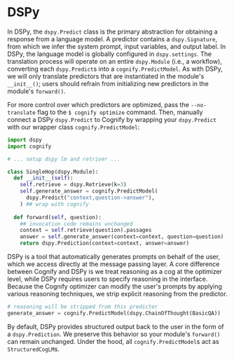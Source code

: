# DSPy

In DSPy, the `dspy.Predict` class is the primary abstraction for obtaining a response from a language model. A predictor contains a `dspy.Signature`, from which we infer the system prompt, input variables, and output label. In DSPy, the language model is globally configured in `dspy.settings`. The translation process will operate on an entire `dspy.Module` (i.e., a workflow), converting each `dspy.Predict`s into a `cognify.PredictModel`. As with DSPy, we will only translate predictors that are instantiated in the module's `__init__()`; users should refrain from initializing new predictors in the module's `forward()`.

For more control over which predictors are optimized, pass the `--no-translate` flag to the `$ cognify optimize` command. Then, manually connect a DSPy `dspy.Predict` to Cognify by wrapping your `dspy.Predict` with our wrapper class `cognify.PredictModel`:
```python
import dspy
import cognify

# ... setup dspy lm and retriver ...

class SingleHop(dspy.Module):
  def __init__(self):
    self.retrieve = dspy.Retrieve(k=3)
    self.generate_answer = cognify.PredictModel(
      dspy.Predict("context,question->answer"),
    ) ## wrap with cognify
  
  def forward(self, question):
    ## invocation code remains unchanged
    context = self.retrieve(question).passages
    answer = self.generate_answer(context=context, question=question)
    return dspy.Prediction(context=context, answer=answer)
```

DSPy is a tool that automatically generates prompts on behalf of the user, which we access directly at the message passing layer. A core difference between Cognify and DSPy is we treat reasoning as a cog at the optimizer level, while DSPy requires users to specify reasoning in the interface. Because the Cognify optimizer can modify the user's prompts by applying various reasoning techniques, we strip explicit reasoning from the predictor.
```python
# reasoning will be stripped from this predictor
generate_answer = cognify.PredictModel(dspy.ChainOfThought(BasicQA)) 
```

By default, DSPy provides structured output back to the user in the form of a `dspy.Prediction`. We preserve this behavior so your module's `forward()` can remain unchanged. Under the hood, all `cognify.PredictModel`s act as `StructuredCogLM`s. 